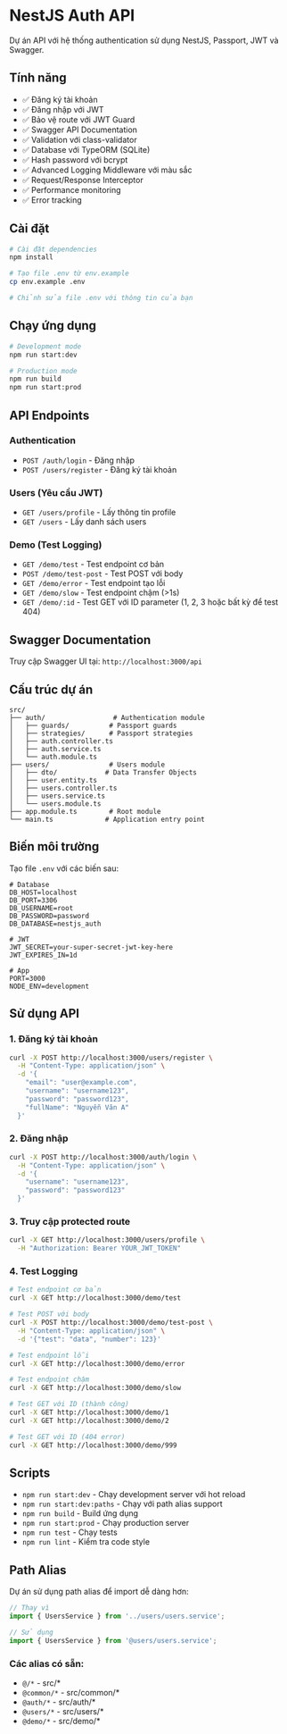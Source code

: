 # NestJS Auth API

Dự án API với hệ thống authentication sử dụng NestJS, Passport, JWT và Swagger.

## Tính năng

- ✅ Đăng ký tài khoản
- ✅ Đăng nhập với JWT
- ✅ Bảo vệ route với JWT Guard
- ✅ Swagger API Documentation
- ✅ Validation với class-validator
- ✅ Database với TypeORM (SQLite)
- ✅ Hash password với bcrypt
- ✅ Advanced Logging Middleware với màu sắc
- ✅ Request/Response Interceptor
- ✅ Performance monitoring
- ✅ Error tracking

## Cài đặt

```bash
# Cài đặt dependencies
npm install

# Tạo file .env từ env.example
cp env.example .env

# Chỉnh sửa file .env với thông tin của bạn
```

## Chạy ứng dụng

```bash
# Development mode
npm run start:dev

# Production mode
npm run build
npm run start:prod
```

## API Endpoints

### Authentication
- `POST /auth/login` - Đăng nhập
- `POST /users/register` - Đăng ký tài khoản

### Users (Yêu cầu JWT)
- `GET /users/profile` - Lấy thông tin profile
- `GET /users` - Lấy danh sách users

### Demo (Test Logging)
- `GET /demo/test` - Test endpoint cơ bản
- `POST /demo/test-post` - Test POST với body
- `GET /demo/error` - Test endpoint tạo lỗi
- `GET /demo/slow` - Test endpoint chậm (>1s)
- `GET /demo/:id` - Test GET với ID parameter (1, 2, 3 hoặc bất kỳ để test 404)

## Swagger Documentation

Truy cập Swagger UI tại: `http://localhost:3000/api`

## Cấu trúc dự án

```
src/
├── auth/                 # Authentication module
│   ├── guards/          # Passport guards
│   ├── strategies/      # Passport strategies
│   ├── auth.controller.ts
│   ├── auth.service.ts
│   └── auth.module.ts
├── users/               # Users module
│   ├── dto/            # Data Transfer Objects
│   ├── user.entity.ts
│   ├── users.controller.ts
│   ├── users.service.ts
│   └── users.module.ts
├── app.module.ts        # Root module
└── main.ts             # Application entry point
```

## Biến môi trường

Tạo file `.env` với các biến sau:

```env
# Database
DB_HOST=localhost
DB_PORT=3306
DB_USERNAME=root
DB_PASSWORD=password
DB_DATABASE=nestjs_auth

# JWT
JWT_SECRET=your-super-secret-jwt-key-here
JWT_EXPIRES_IN=1d

# App
PORT=3000
NODE_ENV=development
```

## Sử dụng API

### 1. Đăng ký tài khoản

```bash
curl -X POST http://localhost:3000/users/register \
  -H "Content-Type: application/json" \
  -d '{
    "email": "user@example.com",
    "username": "username123",
    "password": "password123",
    "fullName": "Nguyễn Văn A"
  }'
```

### 2. Đăng nhập

```bash
curl -X POST http://localhost:3000/auth/login \
  -H "Content-Type: application/json" \
  -d '{
    "username": "username123",
    "password": "password123"
  }'
```

### 3. Truy cập protected route

```bash
curl -X GET http://localhost:3000/users/profile \
  -H "Authorization: Bearer YOUR_JWT_TOKEN"
```

### 4. Test Logging

```bash
# Test endpoint cơ bản
curl -X GET http://localhost:3000/demo/test

# Test POST với body
curl -X POST http://localhost:3000/demo/test-post \
  -H "Content-Type: application/json" \
  -d '{"test": "data", "number": 123}'

# Test endpoint lỗi
curl -X GET http://localhost:3000/demo/error

# Test endpoint chậm
curl -X GET http://localhost:3000/demo/slow

# Test GET với ID (thành công)
curl -X GET http://localhost:3000/demo/1
curl -X GET http://localhost:3000/demo/2

# Test GET với ID (404 error)
curl -X GET http://localhost:3000/demo/999
```

## Scripts

- `npm run start:dev` - Chạy development server với hot reload
- `npm run start:dev:paths` - Chạy với path alias support
- `npm run build` - Build ứng dụng
- `npm run start:prod` - Chạy production server
- `npm run test` - Chạy tests
- `npm run lint` - Kiểm tra code style

## Path Alias

Dự án sử dụng path alias để import dễ dàng hơn:

```typescript
// Thay vì
import { UsersService } from '../users/users.service';

// Sử dụng
import { UsersService } from '@users/users.service';
```

### Các alias có sẵn:
- `@/*` - src/*
- `@common/*` - src/common/*
- `@auth/*` - src/auth/*
- `@users/*` - src/users/*
- `@demo/*` - src/demo/* 